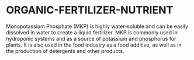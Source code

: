 # ORGANIC-FERTILIZER-NUTRIENT
Monopotassium Phosphate (MKP) is highly water-soluble and can be easily dissolved in water to create a liquid fertilizer. MKP is commonly used in hydroponic systems and as a source of potassium and phosphorus for plants. It is also used in the food industry as a food additive, as well as in the production of detergents and other products.
